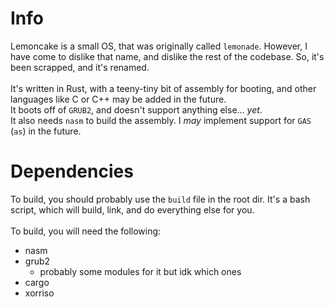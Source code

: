 # Info
Lemoncake is a small OS, that was originally called `lemonade`. However, I have come to dislike that name, and dislike the rest of the codebase. So, it's been scrapped, and it's renamed.\
\
It's written in Rust, with a teeny-tiny bit of assembly for booting, and other languages like C or C++ may be added in the future.\
It boots off of `GRUB2`, and doesn't support anything else... *yet*.\
It also needs `nasm` to build the assembly. I *may* implement support for `GAS` (`as`) in the future.

# Dependencies
To build, you should probably use the `build` file in the root dir. It's a bash script, which will build, link, and do everything else for you.\
\
To build, you will need the following:
- nasm
- grub2
    - probably some modules for it but idk which ones
- cargo
- xorriso
<!-- END OF LIST><!-->
